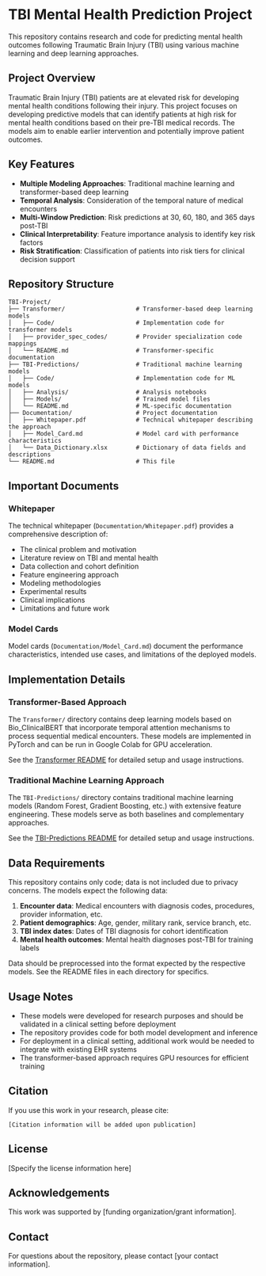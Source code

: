 # TBI Mental Health Prediction Project

This repository contains research and code for predicting mental health outcomes following Traumatic Brain Injury (TBI) using various machine learning and deep learning approaches.

## Project Overview

Traumatic Brain Injury (TBI) patients are at elevated risk for developing mental health conditions following their injury. This project focuses on developing predictive models that can identify patients at high risk for mental health conditions based on their pre-TBI medical records. The models aim to enable earlier intervention and potentially improve patient outcomes.

## Key Features

- **Multiple Modeling Approaches**: Traditional machine learning and transformer-based deep learning
- **Temporal Analysis**: Consideration of the temporal nature of medical encounters
- **Multi-Window Prediction**: Risk predictions at 30, 60, 180, and 365 days post-TBI
- **Clinical Interpretability**: Feature importance analysis to identify key risk factors
- **Risk Stratification**: Classification of patients into risk tiers for clinical decision support

## Repository Structure

```
TBI-Project/
├── Transformer/                    # Transformer-based deep learning models
│   ├── Code/                       # Implementation code for transformer models
│   ├── provider_spec_codes/        # Provider specialization code mappings
│   └── README.md                   # Transformer-specific documentation
├── TBI-Predictions/                # Traditional machine learning models
│   ├── Code/                       # Implementation code for ML models
│   ├── Analysis/                   # Analysis notebooks
│   ├── Models/                     # Trained model files
│   └── README.md                   # ML-specific documentation
├── Documentation/                  # Project documentation
│   ├── Whitepaper.pdf              # Technical whitepaper describing the approach
│   ├── Model_Card.md               # Model card with performance characteristics
│   └── Data_Dictionary.xlsx        # Dictionary of data fields and descriptions
└── README.md                       # This file
```

## Important Documents

### Whitepaper

The technical whitepaper (`Documentation/Whitepaper.pdf`) provides a comprehensive description of:
- The clinical problem and motivation
- Literature review on TBI and mental health
- Data collection and cohort definition
- Feature engineering approach
- Modeling methodologies
- Experimental results
- Clinical implications
- Limitations and future work

### Model Cards

Model cards (`Documentation/Model_Card.md`) document the performance characteristics, intended use cases, and limitations of the deployed models.

## Implementation Details

### Transformer-Based Approach

The `Transformer/` directory contains deep learning models based on Bio_ClinicalBERT that incorporate temporal attention mechanisms to process sequential medical encounters. These models are implemented in PyTorch and can be run in Google Colab for GPU acceleration.

See the [Transformer README](Transformer/README.md) for detailed setup and usage instructions.

### Traditional Machine Learning Approach

The `TBI-Predictions/` directory contains traditional machine learning models (Random Forest, Gradient Boosting, etc.) with extensive feature engineering. These models serve as both baselines and complementary approaches.

See the [TBI-Predictions README](TBI-Predictions/README.md) for detailed setup and usage instructions.

## Data Requirements

This repository contains only code; data is not included due to privacy concerns. The models expect the following data:

1. **Encounter data**: Medical encounters with diagnosis codes, procedures, provider information, etc.
2. **Patient demographics**: Age, gender, military rank, service branch, etc.
3. **TBI index dates**: Dates of TBI diagnosis for cohort identification
4. **Mental health outcomes**: Mental health diagnoses post-TBI for training labels

Data should be preprocessed into the format expected by the respective models. See the README files in each directory for specifics.


## Usage Notes

- These models were developed for research purposes and should be validated in a clinical setting before deployment
- The repository provides code for both model development and inference
- For deployment in a clinical setting, additional work would be needed to integrate with existing EHR systems
- The transformer-based approach requires GPU resources for efficient training

## Citation

If you use this work in your research, please cite:
```
[Citation information will be added upon publication]
```

## License

[Specify the license information here]

## Acknowledgements

This work was supported by [funding organization/grant information].

## Contact

For questions about the repository, please contact [your contact information].